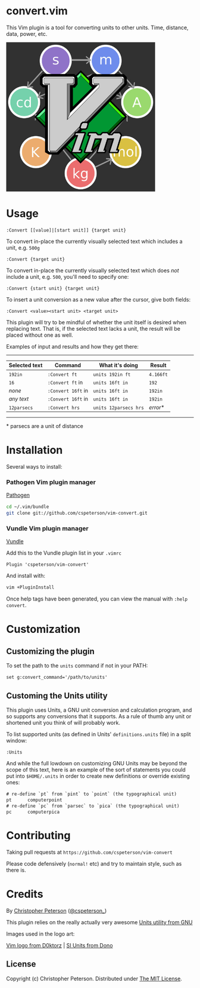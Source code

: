 convert.vim
============

This Vim plugin is a tool for converting units to other units. Time, distance,
data, power, etc.

<img src="vim-convert.jpg" width="400">

# Usage

```viml
:Convert [[value]|[start unit]] {target unit}
```

To convert in-place the currently visually selected text which includes a unit, e.g. `500g`

```viml
:Convert {target unit}
```

To convert in-place the currently visually selected text which does *not* include a unit, e.g. `500`, you'll need to specify one:

```viml
:Convert {start unit} {target unit}
```

To insert a unit conversion as a new value after the cursor, give both fields:

```viml
:Convert <value><start unit> <target unit>
```

This plugin will try to be mindful of whether the unit itself is desired when replacing text. That is, if the selected text lacks a unit, the result will be placed without one as well.

Examples of input and results and how they get there:

  ---------------------------------------------------------------------------
  | Selected text   | Command          | What it's doing       | Result     |
  |-----------------|------------------|-----------------------|------------|
  | `192in`           | `:Convert ft`      | `units 192in ft`      | `4.166ft`    |
  | `16`              | `:Convert ft` in   | `units 16ft in`       | `192`        |
  | *none*          | `:Convert 16ft` in | `units 16ft in`       | `192in`      |
  | *any text*      | `:Convert 16ft` in | `units 16ft in`       | `192in`      |
  | `12parsecs`       | `:Convert hrs`     | `units 12parsecs hrs` | *error*\*  |
  ---------------------------------------------------------------------------

\* parsecs are a unit of distance

# Installation

Several ways to install:

### Pathogen Vim plugin manager

[Pathogen](https://github.com/tpope/vim-pathogen)

```sh
cd ~/.vim/bundle
git clone git://github.com/cspeterson/vim-convert.git
```

### Vundle Vim plugin manager

[Vundle](https://github.com/VundleVim/Vundle.vim)

Add this to the Vundle plugin list in your `.vimrc`

```viml
Plugin 'cspeterson/vim-convert'
```

And install with:

```sh
vim +PluginInstall
```

Once help tags have been generated, you can view the manual with `:help convert`.

# Customization

## Customizing the plugin

To set the path to the `units` command if not in your PATH:

```viml
set g:convert_command='/path/to/units'
```

## Customing the Units utility

This plugin uses Units, a GNU unit conversion and calculation program, and so supports any conversions that it supports. As a rule of thumb any unit or shortened unit you think of will probably work.

To list supported units (as defined in Units' `definitions.units` file) in a split window:

```viml
:Units
```

And while the full lowdown on customizing GNU Units may be beyond the scope of this text, here is an example of the sort of statements you could put into `$HOME/.units` in order to create new definitions or override existing ones:

```
# re-define `pt` from `pint` to `point` (the typographical unit)
pt      computerpoint
# re-define `pc` from `parsec` to `pica` (the typographical unit)
pc      computerpica
```

# Contributing

Taking pull requests at `https://github.com/cspeterson/vim-convert`

Please code defensively (`normal!` etc) and try to maintain style, such as there is.

# Credits

By [Christopher Peterson](https://cspeterson.net) ([@cspeterson_](https://www.twitter.com/cspeterson_))

This plugin relies on the really actually very awesome [Units utility from GNU](https://www.gnu.org/software/units/)

Images used in the logo art:


[Vim logo from D0ktorz](https://commons.wikimedia.org/wiki/File:Vimlogo.svg) | [SI Units from Dono](https://commons.wikimedia.org/wiki/File:SI_base_unit.svg)

License
-------

Copyright (c) Christopher Peterson. Distributed under [The MIT License](https://opensource.org/licenses/MIT).
